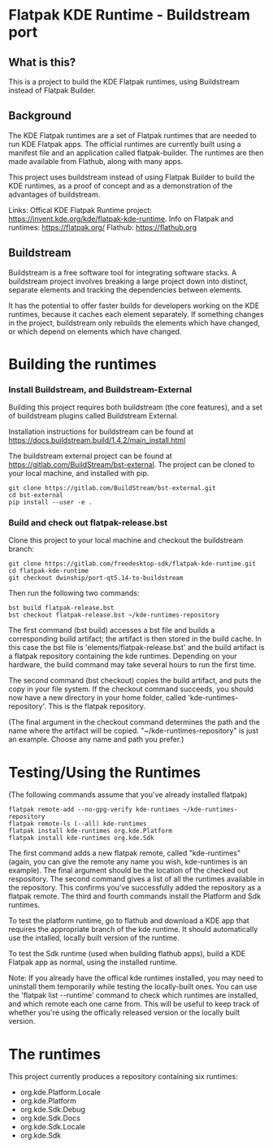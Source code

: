 # Flatpak KDE Runtime - Buildstream port

## What is this?
This is a project to build the KDE Flatpak runtimes, using Buildstream instead of Flatpak Builder.

## Background
The KDE Flatpak runtimes are a set of Flatpak runtimes that are needed to run KDE Flatpak apps. The official runtimes are currently built using a manifest file and an application called flatpak-builder. The runtimes are then made available from Flathub, along with many apps. 

This project uses buildstream instead of using Flatpak Builder to build the KDE runtimes, as a proof of concept and as a demonstration of the advantages of buildstream.

Links:
Offical KDE Flatpak Runtime project: https://invent.kde.org/kde/flatpak-kde-runtime.
Info on Flatpak and runtimes: https://flatpak.org/
Flathub: https://flathub.org


## Buildstream
Buildstream is a free software tool for integrating software stacks. A buildstream project involves breaking a large project down into distinct, separate elements and tracking the dependencies between elements.

It has the potential to offer faster builds for developers working on the KDE runtimes, because it caches each element separately. If something changes in the project, buildstream only rebuilds the elements which have changed, or which depend on elements which have changed.

# Building the runtimes
### Install Buildstream, and Buildstream-External
Building this project requires both buildstream (the core features), and a set of buildstream plugins called Buildstream External. 

Installation instructions for buildstream can be found at https://docs.buildstream.build/1.4.2/main_install.html

The buildstream external project can be found at https://gitlab.com/BuildStream/bst-external. The project can be cloned to your local machine, and installed with pip.

    git clone https://gitlab.com/BuildStream/bst-external.git
    cd bst-external
    pip install --user -e .

### Build and check out flatpak-release.bst
Clone this project to your local machine and checkout the buildstream branch:

    git clone https://gitlab.com/freedesktop-sdk/flatpak-kde-runtime.git
    cd flatpak-kde-runtime
    git checkout dwinship/port-qt5.14-to-buildstream

Then run the following two commands:

    bst build flatpak-release.bst
    bst checkout flatpak-release.bst ~/kde-runtimes-repository

The first command (bst build) accesses a bst file and builds a corresponding build artifact; the artifact is then stored in the build cache. In this case the bst file is 'elements/flatpak-release.bst' and the build artifact is a flatpak repository containing the kde runtimes.
Depending on your hardware, the build command may take several hours to run the first time.

The second command (bst checkout) copies the build artifact, and puts the copy in your file system. If the checkout command succeeds, you should now have a new directory in your home folder, called 'kde-runtimes-repository'. This is the flatpak repository.

(The final argument in the checkout command determines the path and the name where the artifact will be copied. "~/kde-runtimes-repository" is just an example. Choose any name and path you prefer.)

# Testing/Using the Runtimes
(The following commands assume that you've already installed flatpak)

    flatpak remote-add --no-gpg-verify kde-runtimes ~/kde-runtimes-repository
    flatpak remote-ls (--all) kde-runtimes
    flatpak install kde-runtimes org.kde.Platform
    flatpak install kde-runtimes org.kde.Sdk

The first command adds a new flatpak remote, called "kde-runtimes" (again, you can give the remote any name you wish, kde-runtimes is an example). The final argument should be the location of the checked out respository.
The second command gives a list of all the runtimes available in the repository. This confirms you've successfully added the repository as a flatpak remote.
The third and fourth commands install the Platform and Sdk runtimes.

To test the platform runtime, go to flathub and download a KDE app that requires the appropriate branch of the kde runtime. It should automatically use the intalled, locally built version of the runtime.

To test the Sdk runtime (used when building flathub apps), build a KDE Flatpak app as normal, using the installed runtime.

Note: 
If you already have the offical kde runtimes installed, you may need to uninstall them temporarily while testing the locally-built ones.
You can use the 'flatpak list --runtime' command to check which runtimes are installed, and which remote each one came from. This will be useful to keep track of whether you're using the offically released version or the locally built version.

# The runtimes
This project currently produces a repository containing six runtimes:
* org.kde.Platform.Locale
* org.kde.Platform
* org.kde.Sdk.Debug
* org.kde.Sdk.Docs
* org.kde.Sdk.Locale
* org.kde.Sdk
